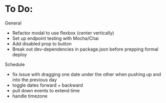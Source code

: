# To Do:
General
- Refactor modal to use flexbox (center vertically)
- Set up endpoint testing with Mocha/Chai
- Add disabled prop to button
- Break out dev-dependencies in package.json before prepping formal deploy

Schedule
- fix issue with dragging one date under the other when pushing up and into the previous day
- toggle dates forward + backward
- pull down events to extend time
- handle timezone
